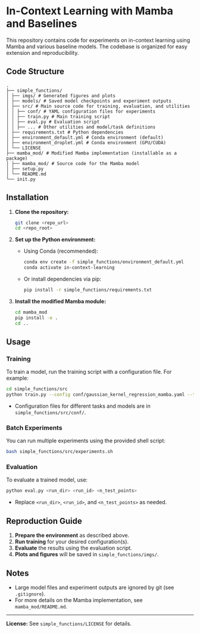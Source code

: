 # In-Context Learning with Mamba and Baselines

This repository contains code for experiments on in-context learning using Mamba and various baseline models. The codebase is organized for easy extension and reproducibility.

## Code Structure
```
.
├── simple_functions/
│ ├── imgs/ # Generated figures and plots
│ ├── models/ # Saved model checkpoints and experiment outputs
│ ├── src/ # Main source code for training, evaluation, and utilities
│ │ ├── conf/ # YAML configuration files for experiments
│ │ ├── train.py # Main training script
│ │ ├── eval.py # Evaluation script
│ │ ├── ... # Other utilities and model/task definitions
│ ├── requirements.txt # Python dependencies
│ ├── environment_default.yml # Conda environment (default)
│ ├── environment_droplet.yml # Conda environment (GPU/CUDA)
│ └── LICENSE
├── mamba_mod/ # Modified Mamba implementation (installable as a package)
│ ├── mamba_mod/ # Source code for the Mamba model
│ ├── setup.py
│ └── README.md
└── init.py
```

## Installation

1. **Clone the repository:**
   ```bash
   git clone <repo_url>
   cd <repo_root>
   ```

2. **Set up the Python environment:**
   - Using Conda (recommended):
     ```bash
     conda env create -f simple_functions/environment_default.yml
     conda activate in-context-learning
     ```
   - Or install dependencies via pip:
     ```bash
     pip install -r simple_functions/requirements.txt
     ```

3. **Install the modified Mamba module:**
   ```bash
   cd mamba_mod
   pip install -e .
   cd ..
   ```

## Usage

### Training

To train a model, run the training script with a configuration file. For example:
```bash
cd simple_functions/src
python train.py --config conf/gaussian_kernel_regression_mamba.yaml --training.seed 1
```
- Configuration files for different tasks and models are in `simple_functions/src/conf/`.

### Batch Experiments

You can run multiple experiments using the provided shell script:
```bash
bash simple_functions/src/experiments.sh
```

### Evaluation

To evaluate a trained model, use:
```bash
python eval.py <run_dir> <run_id> <n_test_points>
```
- Replace `<run_dir>`, `<run_id>`, and `<n_test_points>` as needed.

## Reproduction Guide

1. **Prepare the environment** as described above.
2. **Run training** for your desired configuration(s).
3. **Evaluate** the results using the evaluation script.
4. **Plots and figures** will be saved in `simple_functions/imgs/`.

## Notes

- Large model files and experiment outputs are ignored by git (see `.gitignore`).
- For more details on the Mamba implementation, see `mamba_mod/README.md`.

---

**License:** See `simple_functions/LICENSE` for details.